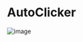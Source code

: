 # AutoClicker

![image](https://user-images.githubusercontent.com/70542011/128234932-069e0a78-5c06-4f65-84e1-75c5957c7451.png)
